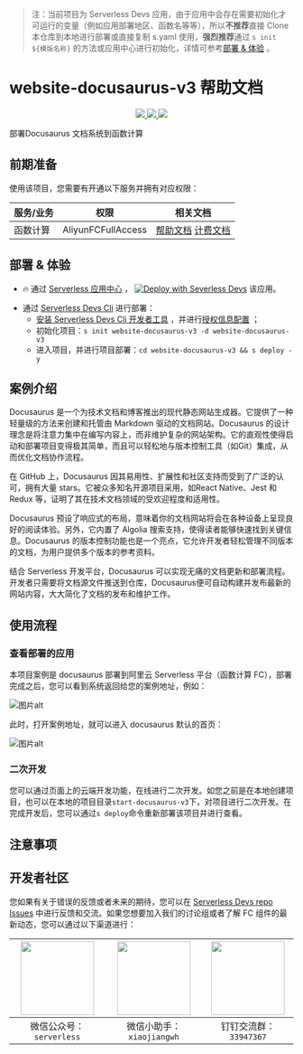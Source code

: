 
> 注：当前项目为 Serverless Devs 应用，由于应用中会存在需要初始化才可运行的变量（例如应用部署地区、函数名等等），所以**不推荐**直接 Clone 本仓库到本地进行部署或直接复制 s.yaml 使用，**强烈推荐**通过 `s init ${模版名称}` 的方法或应用中心进行初始化，详情可参考[部署 & 体验](#部署--体验) 。

# website-docusaurus-v3 帮助文档
<p align="center" class="flex justify-center">
    <a href="https://www.serverless-devs.com" class="ml-1">
    <img src="http://editor.devsapp.cn/icon?package=website-docusaurus-v3&type=packageType">
  </a>
  <a href="http://www.devsapp.cn/details.html?name=website-docusaurus-v3" class="ml-1">
    <img src="http://editor.devsapp.cn/icon?package=website-docusaurus-v3&type=packageVersion">
  </a>
  <a href="http://www.devsapp.cn/details.html?name=website-docusaurus-v3" class="ml-1">
    <img src="http://editor.devsapp.cn/icon?package=website-docusaurus-v3&type=packageDownload">
  </a>
</p>

<description>

部署Docusaurus 文档系统到函数计算

</description>

<codeUrl>



</codeUrl>
<preview>



</preview>


## 前期准备

使用该项目，您需要有开通以下服务并拥有对应权限：

<service>



| 服务/业务 |  权限  | 相关文档 |
| --- |  --- | --- |
| 函数计算 |  AliyunFCFullAccess | [帮助文档](https://help.aliyun.com/product/2508973.html) [计费文档](https://help.aliyun.com/document_detail/2512928.html) |

</service>

<remark>



</remark>

<disclaimers>



</disclaimers>

## 部署 & 体验

<appcenter>
   
- :fire: 通过 [Serverless 应用中心](https://fcnext.console.aliyun.com/applications/create?template=website-docusaurus-v3) ，
  [![Deploy with Severless Devs](https://img.alicdn.com/imgextra/i1/O1CN01w5RFbX1v45s8TIXPz_!!6000000006118-55-tps-95-28.svg)](https://fcnext.console.aliyun.com/applications/create?template=website-docusaurus-v3) 该应用。
   
</appcenter>
<deploy>
    
- 通过 [Serverless Devs Cli](https://www.serverless-devs.com/serverless-devs/install) 进行部署：
  - [安装 Serverless Devs Cli 开发者工具](https://www.serverless-devs.com/serverless-devs/install) ，并进行[授权信息配置](https://docs.serverless-devs.com/fc/config) ；
  - 初始化项目：`s init website-docusaurus-v3 -d website-docusaurus-v3`
  - 进入项目，并进行项目部署：`cd website-docusaurus-v3 && s deploy -y`
   
</deploy>

## 案例介绍

<appdetail id="flushContent">

Docusaurus 是一个为技术文档和博客推出的现代静态网站生成器。它提供了一种轻量级的方法来创建和托管由 Markdown 驱动的文档网站。Docusaurus 的设计理念是将注意力集中在编写内容上，而非维护复杂的网站架构。它的直观性使得启动和部署项目变得极其简单，而且可以轻松地与版本控制工具（如Git）集成，从而优化文档协作流程。

在 GitHub 上，Docusaurus 因其易用性、扩展性和社区支持而受到了广泛的认可，拥有大量 stars。它被众多知名开源项目采用，如React Native、Jest 和 Redux 等，证明了其在技术文档领域的受欢迎程度和适用性。

Docusaurus 预设了响应式的布局，意味着你的文档网站将会在各种设备上呈现良好的阅读体验。另外，它内置了 Algolia 搜索支持，使得读者能够快速找到关键信息。Docusaurus 的版本控制功能也是一个亮点，它允许开发者轻松管理不同版本的文档，为用户提供多个版本的参考资料。

结合 Serverless 开发平台，Docusaurus 可以实现无痛的文档更新和部署流程。开发者只需要将文档源文件推送到仓库，Docusaurus便可自动构建并发布最新的网站内容，大大简化了文档的发布和维护工作。

</appdetail>

## 使用流程

<usedetail id="flushContent">

### 查看部署的应用
本项目案例是 docusaurus 部署到阿里云 Serverless 平台（函数计算 FC），部署完成之后，您可以看到系统返回给您的案例地址，例如：

![图片alt](https://img.alicdn.com/imgextra/i1/O1CN010c3YHL1a0nGVe2ZyK_!!6000000003268-0-tps-1196-584.jpg)

此时，打开案例地址，就可以进入 docusaurus 默认的首页：

![图片alt](https://img.alicdn.com/imgextra/i3/O1CN01SAgalQ1fW09cM1X7i_!!6000000004013-2-tps-1263-664.png)

### 二次开发
您可以通过页面上的云端开发功能，在线进行二次开发。如您之前是在本地创建项目，也可以在本地的项目目录`start-docusaurus-v3`下，对项目进行二次开发。在完成开发后，您可以通过`s deploy`命令重新部署该项目并进行查看。

</usedetail>

## 注意事项

<matters id="flushContent">
</matters>


<devgroup>


## 开发者社区

您如果有关于错误的反馈或者未来的期待，您可以在 [Serverless Devs repo Issues](https://github.com/serverless-devs/serverless-devs/issues) 中进行反馈和交流。如果您想要加入我们的讨论组或者了解 FC 组件的最新动态，您可以通过以下渠道进行：

<p align="center">  

| <img src="https://serverless-article-picture.oss-cn-hangzhou.aliyuncs.com/1635407298906_20211028074819117230.png" width="130px" > | <img src="https://serverless-article-picture.oss-cn-hangzhou.aliyuncs.com/1635407044136_20211028074404326599.png" width="130px" > | <img src="https://serverless-article-picture.oss-cn-hangzhou.aliyuncs.com/1635407252200_20211028074732517533.png" width="130px" > |
| --------------------------------------------------------------------------------------------------------------------------------- | --------------------------------------------------------------------------------------------------------------------------------- | --------------------------------------------------------------------------------------------------------------------------------- |
| <center>微信公众号：`serverless`</center>                                                                                         | <center>微信小助手：`xiaojiangwh`</center>                                                                                        | <center>钉钉交流群：`33947367`</center>                                                                                           |
</p>
</devgroup>
